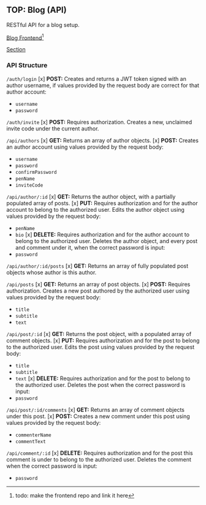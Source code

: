 ## TOP: Blog (API)
RESTful API for a blog setup.

[Blog Frontend](#)[^1]

[Section](https://www.theodinproject.com/lessons/nodejs-blog-api)

### API Structure
`/auth/login`
[x] **POST:** Creates and returns a JWT token signed with an author username, if values provided by the request body are correct for that author account:
  - `username`
  - `password`

`/auth/invite`
[x] **POST:** Requires authorization. Creates a new, unclaimed invite code under the current author.

`/api/authors`
[x] **GET:** Returns an array of author objects.
[x] **POST:** Creates an author account using values provided by the request body:
  - `username`
  - `password`
  - `confirmPassword`
  - `penName`
  - `inviteCode`

`/api/author/:id`
[x] **GET:** Returns the author object, with a partially populated array of posts.
[x] **PUT:** Requires authorization and for the author account to belong to the authorized user. Edits the author object using values provided by the request body:
  - `penName`
  - `bio`
[x] **DELETE:** Requires authorization and for the author account to belong to the authorized user. Deletes the author object, and every post and comment under it, when the correct password is input:
  - `password`

`/api/author/:id/posts`
[x] **GET:** Returns an array of fully populated post objects whose author is this author.

`/api/posts`
[x] **GET:** Returns an array of post objects.
[x] **POST:** Requires authorization. Creates a new post authored by the authorized user using values provided by the request body:
  - `title`
  - `subtitle`
  - `text`

`/api/post/:id`
[x] **GET:** Returns the post object, with a populated array of comment objects.
[x] **PUT:** Requires authorization and for the post to belong to the authorized user. Edits the post using values provided by the request body:
  - `title`
  - `subtitle`
  - `text`
[x] **DELETE:** Requires authorization and for the post to belong to the authorized user. Deletes the post when the correct password is input:
  - `password`

`/api/post/:id/comments`
[x] **GET:** Returns an array of comment objects under this post.
[x] **POST:** Creates a new comment under this post using values provided by the request body:
  - `commenterName`
  - `commentText`

`/api/comment/:id`
[x] **DELETE:** Requires authorization and for the post this comment is under to belong to the authorized user. Deletes the comment when the correct password is input:
  - `password`


[^1]: todo: make the frontend repo and link it here